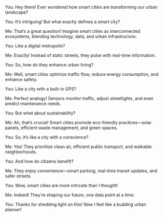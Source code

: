 You: Hey there! Ever wondered how smart cities are transforming our urban landscape?

You: It’s intriguing! But what exactly defines a smart city?

Me: That’s a great question! Imagine smart cities as interconnected ecosystems, blending technology, data, and urban infrastructure.

You: Like a digital metropolis?

Me: Exactly! Instead of static streets, they pulse with real-time information.

You: So, how do they enhance urban living?

Me: Well, smart cities optimize traffic flow, reduce energy consumption, and enhance safety.

You: Like a city with a built-in GPS?

Me: Perfect analogy! Sensors monitor traffic, adjust streetlights, and even predict maintenance needs.

You: But what about sustainability?

Me: Ah, that’s crucial! Smart cities promote eco-friendly practices—solar panels, efficient waste management, and green spaces.

You: So, it’s like a city with a conscience?

Me: Yes! They prioritize clean air, efficient public transport, and walkable neighborhoods.

You: And how do citizens benefit?

Me: They enjoy convenience—smart parking, real-time transit updates, and safer streets.

You: Wow, smart cities are more intricate than I thought!

Me: Indeed! They’re shaping our future, one data point at a time.

You: Thanks for shedding light on this! Now I feel like a budding urban planner!
